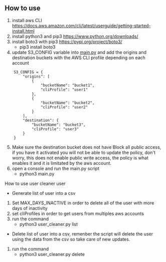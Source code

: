 ## How to use
1. install aws CLI https://docs.aws.amazon.com/cli/latest/userguide/getting-started-install.html
2. install python3 and pip3 https://www.python.org/downloads/
3. install boto3 with pip3 https://pypi.org/project/boto3/
    * pip3 install boto3
4. update S3_CONFIG variable into [main.py](https://github.com/efrain17/S3-Buckets-Account-Migration/blob/master/main.py#L6) and add the origins and destination buckets with the AWS CLI profile depending on each account
```
    S3_CONFIG = {
        "origins": [
            {
                "bucketName": "bucket1",
                "cliProfile": "user1"
            },
            {
                "bucketName": "bucket2",
                "cliProfile": "user2"
            }
        ],
        "destination": {
            "bucketName": "bucket3",
            "cliProfile": "user3"
        }
    }
```
5. Make sure the destination bucket does not have Block all public access, if you have it activated you will not be able to update the policy, don't worry, this does not enable public write access, the policy is what enables it and it is limitated by the aws account.
5. open a console and run the main.py script 
    * python3 main.py


How to use user cleaner user

* Generate list of user into a csv
1) Set MAX_DAYS_INACTIVE in order to delete all of the user with more days of inactivity
2) set cliProfiles in order to get users from multiples aws accounts
3) run the command 
    * python3 user_cleaner.py list


* Delete list of user into a csv, remenber the script will delete the user using the data from the csv so take care of new updates.
1) run the command 
    * python3 user_cleaner.py delete
